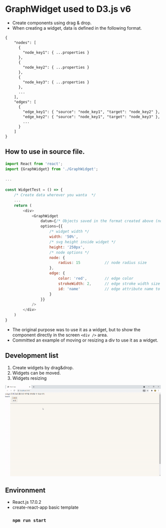 # GraphWidget used to D3.js v6
 - Create components using drag & drop.
 - When creating a widget, data is defined in the following format.

```jsonpath
{
    "nodes": [
      {
        "node_key1": { ...properties } 
      },
      {
        "node_key2": { ...properties }
      },
      {
        "node_key3": { ...properties }
      },
      ...
    ],
    "edges": [
      {
        "edge_key1": { "source": "node_key1", "target": "node_key2" },
        "edge_key2": { "source": "node_key1", "target": "node_key3" },
        ...
      }
    ]
}
```

## How to use in source file.
```javascript
import React from 'react';
import {GraphWidget} from './GraphWidget';

...

const WidgetTest = () => {
    /* Create data wherever you wanta  */
    ...
    return (
        <div>
            <GraphWidget 
                datum={/* Objects saved in the format created above (nodes, edges) */}
                options={{
                    /* widget width */
                    width: '50%',
                    /* svg height inside widget */
                    height: '250px',
                    /* node options */
                    node: {
                        radius: 15           // node radius size
                    },
                    edge: {
                        color: 'red',        // edge color
                        strokeWidth: 2,      // edge stroke width size
                        id: 'name'           // edge attribute name to use as ID
                    }
                }}
            />
        </div>
    )
}
```
- The original purpose was to use it as a widget, but to show the component directly in the screen `<div />` area.
- Committed an example of moving or resizing a div to use it as a widget.

## Development list
 1. Create widgets by drag&drop. 
 2. Widgets can be moved.
 3. Widgets resizing


![](public/images/capture1.gif)

## Environment
- React.js 17.0.2
- create-react-app basic template
    ### `npm run start`